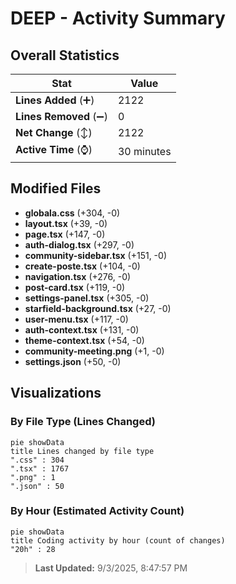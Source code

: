 # DEEP - Activity Summary 

## Overall Statistics

| Stat                   | Value                                                             |
| ---------------------- | ----------------------------------------------------------------- |
| **Lines Added** (➕)   | 2122                                          |
| **Lines Removed** (➖) | 0                                        |
| **Net Change** (↕)    | 2122                |
| **Active Time** (⌚)   | 30 minutes |


## Modified Files
- **globala.css** (+304, -0)
- **layout.tsx** (+39, -0)
- **page.tsx** (+147, -0)
- **auth-dialog.tsx** (+297, -0)
- **community-sidebar.tsx** (+151, -0)
- **create-poste.tsx** (+104, -0)
- **navigation.tsx** (+276, -0)
- **post-card.tsx** (+119, -0)
- **settings-panel.tsx** (+305, -0)
- **starfield-background.tsx** (+27, -0)
- **user-menu.tsx** (+117, -0)
- **auth-context.tsx** (+131, -0)
- **theme-context.tsx** (+54, -0)
- **community-meeting.png** (+1, -0)
- **settings.json** (+50, -0)

## Visualizations

### By File Type (Lines Changed)

```mermaid
pie showData
title Lines changed by file type
".css" : 304
".tsx" : 1767
".png" : 1
".json" : 50
```

### By Hour (Estimated Activity Count)

```mermaid
pie showData
title Coding activity by hour (count of changes)
"20h" : 28
```


> **Last Updated:** 9/3/2025, 8:47:57 PM